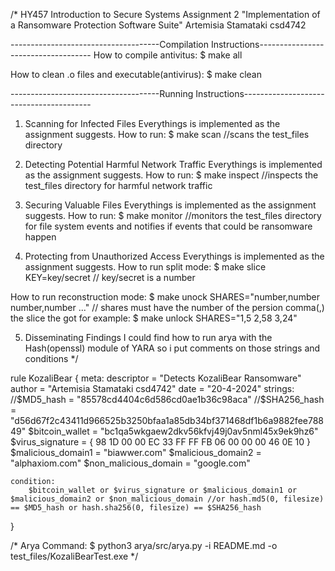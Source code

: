 /* HY457 Introduction to Secure Systems
Assignment 2 "Implementation of a Ransomware Protection Software Suite"
Artemisia Stamataki csd4742

-------------------------------------Compilation Instructions------------------------------------
How to compile antivitus:
    $ make all

How to clean .o files and executable(antivirus):
    $ make clean

-------------------------------------Running Instructions----------------------------------------
1. Scanning for Infected Files
Everythings is implemented as the assignment suggests.
How to run:
    $ make scan //scans the test_files directory 


2. Detecting Potential Harmful Network Traffic 
Everythings is implemented as the assignment suggests.
How to run:
    $ make inspect //inspects the test_files directory for harmful network traffic


3. Securing Valuable Files
Everythings is implemented as the assignment suggests.
How to run:
    $ make monitor //monitors the test_files directory for file system events and notifies if events that could be ransomware happen


4. Protecting from Unauthorized Access
Everythings is implemented as the assignment suggests.
How to run split mode:
    $ make slice KEY=key/secret // key/secret is a number

How to run reconstruction mode:
    $ make unock SHARES="number,number number,number ..." // shares must have the number of the persion comma(,) the slice the got for example: $ make unlock SHARES="1,5 2,58 3,24" 


5. Disseminating Findings 
I could find how to run arya with the Hash(openssl) module of YARA so i put comments on those strings and conditions
*/

rule KozaliBear
{
    meta:
        descriptor = "Detects KozaliBear Ransomware"
        author = "Artemisia Stamataki csd4742"
        date = "20-4-2024"
    strings:
        //$MD5_hash = "85578cd4404c6d586cd0ae1b36c98aca"
        //$SHA256_hash = "d56d67f2c43411d966525b3250bfaa1a85db34bf371468df1b6a9882fee78849"
        $bitcoin_wallet = "bc1qa5wkgaew2dkv56kfvj49j0av5nml45x9ek9hz6"
        $virus_signature = { 98 1D 00 00 EC 33 FF FF FB 06 00 00 00 46 0E 10 }
        $malicious_domain1 = "biawwer.com"
        $malicious_domain2 = "alphaxiom.com"
        $non_malicious_domain = "google.com"

    condition:
        $bitcoin_wallet or $virus_signature or $malicious_domain1 or $malicious_domain2 or $non_malicious_domain //or hash.md5(0, filesize) == $MD5_hash or hash.sha256(0, filesize) == $SHA256_hash
}

/* Arya Command: 
$ python3 arya/src/arya.py -i README.md -o test_files/KozaliBearTest.exe */